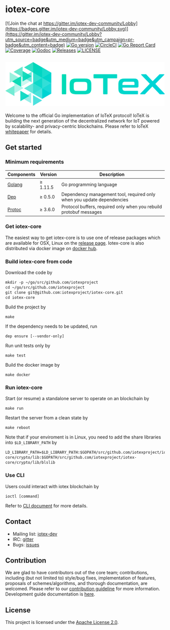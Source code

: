 # iotex-core

[![Join the chat at https://gitter.im/iotex-dev-community/Lobby](https://badges.gitter.im/iotex-dev-community/Lobby.svg)](https://gitter.im/iotex-dev-community/Lobby?utm_source=badge&utm_medium=badge&utm_campaign=pr-badge&utm_content=badge)
[![Go version](https://img.shields.io/badge/go-1.11.5-blue.svg)](https://github.com/moovweb/gvm)
[![CircleCI](https://circleci.com/gh/iotexproject/iotex-core.svg?style=svg&circle-token=fe0817d127f251a34b8bdd3336a808c7537e5ec0)](https://circleci.com/gh/iotexproject/iotex-core)
[![Go Report Card](https://goreportcard.com/badge/github.com/iotexproject/iotex-core)](https://goreportcard.com/report/github.com/iotexproject/iotex-core)
[![Coverage](https://codecov.io/gh/iotexproject/iotex-core/branch/master/graph/badge.svg)](https://codecov.io/gh/iotexproject/iotex-core)
[![Godoc](http://img.shields.io/badge/go-documentation-blue.svg?style=flat-square)](https://godoc.org/github.com/iotexproject/iotex-core)
[![Releases](https://img.shields.io/github/release/iotexproject/iotex-core/all.svg?style=flat-square)](https://github.com/iotexproject/iotex-core/releases)
[![LICENSE](https://img.shields.io/badge/License-Apache%202.0-blue.svg)](LICENSE)

![IoTeX Logo](logo/IoTeX.png)
----

Welcome to the official Go implementation of IoTeX protocol! IoTeX is building the next generation of the decentralized 
network for IoT powered by scalability- and privacy-centric blockchains. Please refer to IoTeX
[whitepaper](https://iotex.io/academics) for details.

## Get started

### Minimum requirements

| Components | Version | Description |
|----------|-------------|-------------|
| [Golang](https://golang.org) | &ge; 1.11.5 | Go programming language |
| [Dep](https://golang.github.io/dep/) | &ge; 0.5.0 | Dependency management tool, required only when you update dependencies |
| [Protoc](https://developers.google.com/protocol-buffers/) | &ge; 3.6.0 | Protocol buffers, required only when you rebuild protobuf messages |

### Get iotex-core

The easiest way to get iotex-core is to use one of release packages which are available for OSX, Linux on the 
[release page](https://github.com/iotexproject/iotex-core/releases). Iotex-core is also distributed via docker image
on [docker hub](https://hub.docker.com/r/iotex/iotex-core).


### Build iotex-core from code

Download the code by
```
mkdir -p ~/go/src/github.com/iotexproject
cd ~/go/src/github.com/iotexproject
git clone git@github.com:iotexproject/iotex-core.git
cd iotex-core
```

Build the project by

```
make
```

If the dependency needs to be updated, run

```
dep ensure [--vendor-only]
```


Run unit tests only by

```
make test
```

Build the docker image by

```
make docker
```

### Run iotex-core

Start (or resume) a standalone server to operate on an blockchain by

```
make run
```

Restart the server from a clean state by

```
make reboot
```

Note that if your enviroment is in Linux, you need to add the share libraries into `$LD_LIBRARY_PATH` by

```
LD_LIBRARY_PATH=$LD_LIBRARY_PATH:$GOPATH/src/github.com/iotexproject/iotex-core/crypto/lib:$GOPATH/src/github.com/iotexproject/iotex-core/crypto/lib/blslib
```

### Use CLI

Users could interact with iotex blockchain by

```
ioctl [command]
```

Refer to [CLI document](cli/ioctl/README.md) for more details.

## Contact

- Mailing list: [iotex-dev](iotex-dev@iotex.io)
- IRC: [gitter](https://gitter.im/iotex-dev-community/Lobby)
- Bugs: [issues](https://github.com/iotexproject/iotex-core/issues) 


## Contribution
We are glad to have contributors out of the core team; contributions, including (but not limited to) style/bug fixes,
implementation of features, proposals of schemes/algorithms, and thorough documentation, are welcomed. Please refer to
our [contribution guideline](CONTRIBUTING.md) for more
information. Development guide documentation is [here](https://github.com/iotexproject/iotex-core/wiki/Developers%27-Guide).

## License
This project is licensed under the [Apache License 2.0](LICENSE).
